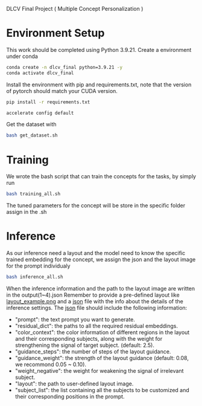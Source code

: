 DLCV Final Project ( Multiple Concept Personalization )

# Environment Setup
This work should be completed using Python 3.9.21. Create a environment under conda
```bash
conda create -n dlcv_final python=3.9.21 -y
conda activate dlcv_final
```
Install the environment with pip and requirements.txt, note that the version of pytorch should match your CUDA version.
```bash 
pip install -r requirements.txt
```
```bash
accelerate config default
```
Get the dataset with
```bash
bash get_dataset.sh
```
# Training
We wrote the bash script that can train the concepts for the tasks, by simply run 
```bash
bash training_all.sh
```
The tuned parameters for the concept will be store in the specific folder assign in the .sh

# Inference
As our inference need a layout and the model need to know the specific trained embedding for the concept, we assign the json and the layout image for the prompt individualy
```bash 
bash inference_all.sh
```
When the inference information and the path to the layout image are written in the output(1~4).json
Remember to provide a pre-defined layout like [layout_example.png](pics/layout_example.png) and a 
[json](guidance_config_example.json) file with the info about the details of the inference settings. The 
[json](guidance_config_example.json) file should include the following information:

- "prompt": the text prompt you want to generate.
- "residual_dict": the paths to all the required residual embeddings.
- "color_context": the color information of different regions in the layout and their corresponding subjects, along with 
the weight for strengthening the signal of target subject. (default: 2.5).
- "guidance_steps": the number of steps of the layout guidance.
- "guidance_weight": the strength of the layout guidance (default: 0.08, we recommond 0.05 ~ 0.10).
- "weight_negative": the weight for weakening the signal of irrelevant subject.
- "layout": the path to user-defined layout image.
- "subject_list": the list containing all the subjects to be customized and their corresponding positions in the prompt.
